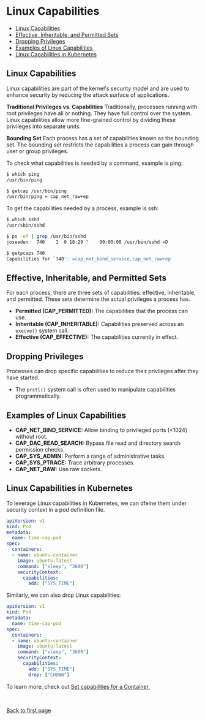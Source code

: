 
# Linux Capabilities


- [Linux Capabilities](#linux-capabilities)
- [Effective, Inheritable, and Permitted Sets](#effective-inheritable-and-permitted-sets)
- [Dropping Privileges](#dropping-privileges)
- [Examples of Linux Capabilities](#examples-of-linux-capabilities)
- [Linux Capabilities in Kubernetes](#linux-capabilities-in-kubernetes)

## Linux Capabilities 

Linux capabilities are part of the kernel's security model and are used to enhance security by reducing the attack surface of applications.

**Traditional Privileges vs. Capabilities**
Traditionally, processes running with root privileges have all or nothing. They have full control over the system. Linux capabilities allow more fine-grained control by dividing these privileges into separate units.

**Bounding Set**
Each process has a set of capabilities known as the bounding set. The bounding set restricts the capabilities a process can gain through user or group privileges.


To check what capabilities is needed by a command, example is ping:

```bash
$ which ping
/usr/bin/ping

$ getcap /usr/bin/ping
/usr/bin/ping = cap_net_raw+ep
```

To get the capabilities needed by a process, example is ssh:

```bash
$ which sshd
/usr/sbin/sshd

$ ps -ef | grep /usr/bin/sshd
joseeden   740    1  0 18:29 ?    00:00:00 /usr/bin/sshd =D

$ getpcaps 740
Capabilities for `740': =cap_net_bind_service,cap_net_raw+ep
```


## Effective, Inheritable, and Permitted Sets 

For each process, there are three sets of capabilities: effective, inheritable, and permitted. These sets determine the actual privileges a process has.

- **Permitted (CAP_PERMITTED):** The capabilities that the process can use.
- **Inheritable (CAP_INHERITABLE):** Capabilities preserved across an `execve()` system call.
- **Effective (CAP_EFFECTIVE):** The capabilities currently in effect.


## Dropping Privileges
Processes can drop specific capabilities to reduce their privileges after they have started.

   - The `prctl()` system call is often used to manipulate capabilities programmatically.

## Examples of Linux Capabilities

- **CAP_NET_BIND_SERVICE:** Allow binding to privileged ports (<1024) without root.
- **CAP_DAC_READ_SEARCH:** Bypass file read and directory search permission checks.
- **CAP_SYS_ADMIN:** Perform a range of administrative tasks.
- **CAP_SYS_PTRACE:** Trace arbitrary processes.
- **CAP_NET_RAW:** Use raw sockets.

## Linux Capabilities in Kubernetes 

To leverage Linux capabilities in Kubernetes, we can dfeine them under security context in a pod definition file. 

```yaml 
apiVersion: v1
kind: Pod
metadata:
  name: time-cap-pod
spec:
  containers:
  - name: ubuntu-container
    image: ubuntu:latest
    command: ["sleep", "3600"]
    securityContext:
      capabilities:
        add: ["SYS_TIME"]
```

Similarly, we can also drop Linux capabilities:

```yaml 
apiVersion: v1
kind: Pod
metadata:
  name: time-cap-pod
spec:
  containers:
  - name: ubuntu-container
    image: ubuntu:latest
    command: ["sleep", "3600"]
    securityContext:
      capabilities:
        add: ["SYS_TIME"]
        drop: ["CHOWN"]
```

To learn more, check out [Set capabilities for a Container.](https://kubernetes.io/docs/tasks/configure-pod-container/security-context/#set-capabilities-for-a-container) 






<br>

[Back to first page](../../README.md#kubernetes-security)
